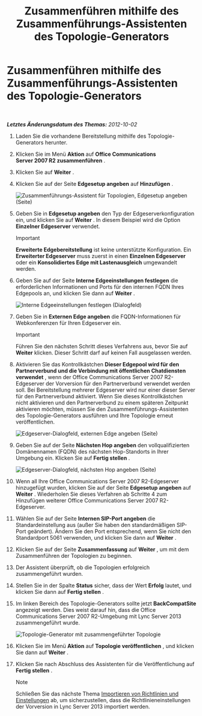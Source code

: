 ﻿---
title: Zusammenführen mithilfe des Zusammenführungs-Assistenten des Topologie-Generators
TOCTitle: Zusammenführen mithilfe des Zusammenführungs-Assistenten des Topologie-Generators
ms:assetid: c3f3c425-dab6-4dcd-bf0e-d7fde05f2ebf
ms:mtpsurl: https://technet.microsoft.com/de-de/library/JJ205243(v=OCS.15)
ms:contentKeyID: 49295328
ms.date: 05/19/2016
mtps_version: v=OCS.15
ms.translationtype: HT
---

# Zusammenführen mithilfe des Zusammenführungs-Assistenten des Topologie-Generators

 

_**Letztes Änderungsdatum des Themas:** 2012-10-02_

1.  Laden Sie die vorhandene Bereitstellung mithilfe des Topologie-Generators herunter.

2.  Klicken Sie im Menü **Aktion** auf **Office Communications Server 2007 R2 zusammenführen** .

3.  Klicken Sie auf **Weiter** .

4.  Klicken Sie auf der Seite **Edgesetup angeben** auf **Hinzufügen** .
    
    ![Zusammenführungs-Assistent für Topologien, Edgesetup angeben (Seite)](images/JJ205243.cdca609d-d4d5-47d9-9ff8-8b1daa4106e1(OCS.15).jpg "Zusammenführungs-Assistent für Topologien, Edgesetup angeben (Seite)")  

5.  Geben Sie in **Edgesetup angeben** den Typ der Edgeserverkonfiguration ein, und klicken Sie auf **Weiter** . In diesem Beispiel wird die Option **Einzelner Edgeserver** verwendet.
    

    > [!IMPORTANT]
    > <STRONG>Erweiterte Edgebereitstellung</STRONG> ist keine unterstützte Konfiguration. Ein <STRONG>Erweiterter Edgeserver</STRONG> muss zuerst in einen <STRONG>Einzelnen Edgeserver</STRONG> oder ein <STRONG>Konsolidiertes Edge mit Lastenausgleich</STRONG> umgewandelt werden.



6.  Geben Sie auf der Seite **Interne Edgeeinstellungen festlegen** die erforderlichen Informationen und Ports für den internen FQDN Ihres Edgepools an, und klicken Sie dann auf **Weiter** .
    
    ![Interne Edgeeinstellungen festlegen (Dialogfeld)](images/JJ205243.dd664761-839c-4ac8-bd1a-5525589dfbb0(OCS.15).jpg "Interne Edgeeinstellungen festlegen (Dialogfeld)")  

7.  Geben Sie in **Externen Edge angeben** die FQDN-Informationen für Webkonferenzen für Ihren Edgeserver ein.
    

    > [!IMPORTANT]
    > Führen Sie den nächsten Schritt dieses Verfahrens aus, bevor Sie auf <STRONG>Weiter</STRONG> klicken. Dieser Schritt darf auf keinen Fall ausgelassen werden.



8.  Aktivieren Sie das Kontrollkästchen **Dieser Edgepool wird für den Partnerverbund und die Verbindung mit öffentlichen Chatdiensten verwendet** , wenn der Office Communications Server 2007 R2-Edgeserver der Vorversion für den Partnerverbund verwendet werden soll. Bei Bereitstellung mehrerer Edgeserver wird nur einer dieser Server für den Partnerverbund aktiviert. Wenn Sie dieses Kontrollkästchen nicht aktivieren und den Partnerverbund zu einem späteren Zeitpunkt aktivieren möchten, müssen Sie den Zusammenführungs-Assistenten des Topologie-Generators ausführen und Ihre Topologie erneut veröffentlichen.
    
    ![Edgeserver-Dialogfeld, externen Edge angeben (Seite)](images/JJ205243.32e97ce5-92f0-477e-8125-5d2ece237b13(OCS.15).jpg "Edgeserver-Dialogfeld, externen Edge angeben (Seite)")  

9.  Geben Sie auf der Seite **Nächsten Hop angeben** den vollqualifizierten Domänennamen (FQDN) des nächsten Hop-Standorts in Ihrer Umgebung ein. Klicken Sie auf **Fertig stellen** .
    
    ![Edgeserver-Dialogfeld, nächsten Hop angeben (Seite)](images/JJ205243.e734ee0d-f91c-4f3f-8ae6-248ecabcf678(OCS.15).jpg "Edgeserver-Dialogfeld, nächsten Hop angeben (Seite)")  

10. Wenn all Ihre Office Communications Server 2007 R2-Edgeserver hinzugefügt wurden, klicken Sie auf der Seite **Edgesetup angeben** auf **Weiter** . Wiederholen Sie dieses Verfahren ab Schritte 4 zum Hinzufügen weiterer Office Communications Server 2007 R2-Edgeserver.

11. Wählen Sie auf der Seite **Internen SIP-Port angeben** die Standardeinstellung aus (außer Sie haben den standardmäßigen SIP-Port geändert). Ändern Sie den Port entsprechend, wenn Sie nicht den Standardport 5061 verwenden, und klicken Sie dann auf **Weiter** .

12. Klicken Sie auf der Seite **Zusammenfassung** auf **Weiter** , um mit dem Zusammenführen der Topologien zu beginnen.

13. Der Assistent überprüft, ob die Topologien erfolgreich zusammengeführt wurden.

14. Stellen Sie in der Spalte **Status** sicher, dass der Wert **Erfolg** lautet, und klicken Sie dann auf **Fertig stellen** .

15. Im linken Bereich des Topologie-Generators sollte jetzt **BackCompatSite** angezeigt werden. Dies weist darauf hin, dass die Office Communications Server 2007 R2-Umgebung mit Lync Server 2013 zusammengeführt wurde.
    
    ![Topologie-Generator mit zusammengeführter Topologie](images/JJ205243.62751c76-f018-4c6d-bb48-c61ef8974d31(OCS.15).jpg "Topologie-Generator mit zusammengeführter Topologie")  

16. Klicken Sie im Menü **Aktion** auf **Topologie veröffentlichen** , und klicken Sie dann auf **Weiter** .

17. Klicken Sie nach Abschluss des Assistenten für die Veröffentlichung auf **Fertig stellen** .
    

    > [!NOTE]
    > Schließen Sie das nächste Thema <A href="import-policies-and-settings.md">Importieren von Richtlinien und Einstellungen</A> ab, um sicherzustellen, dass die Richtlinieneinstellungen der Vorversion in Lync Server 2013 importiert werden.



